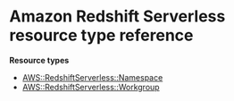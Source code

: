 # Amazon Redshift Serverless resource type reference<a name="AWS_RedshiftServerless"></a>

**Resource types**
+ [AWS::RedshiftServerless::Namespace](aws-resource-redshiftserverless-namespace.md)
+ [AWS::RedshiftServerless::Workgroup](aws-resource-redshiftserverless-workgroup.md)